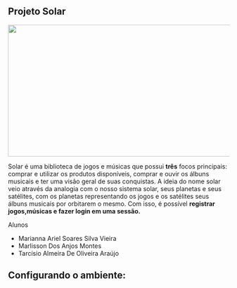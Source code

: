 ## Projeto Solar 
<p align = "center">
<img src= https://www.infoescola.com/wp-content/uploads/2020/01/planetas-sistema-solar-577527586.jpg width="600" height="300">
</p>

Solar é uma biblioteca de jogos e músicas que possui **três** focos principais: comprar e utilizar os produtos disponíveis, comprar e ouvir os álbuns musicais e ter uma visão geral de suas conquistas. A ideia do nome solar veio através da analogia com o nosso sistema solar, seus planetas e seus satélites, com os planetas representando os jogos e os satélites seus álbuns musicais por orbitarem o mesmo. Com isso, é possível **registrar jogos,músicas e fazer login em uma sessão.**

Alunos
 - Marianna Ariel Soares Silva Vieira
 - Marlisson Dos Anjos Montes
 - Tarcísio Almeira De Oliveira Araújo
## Configurando o ambiente:
